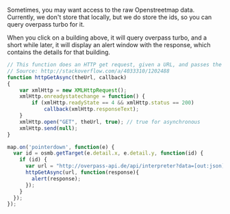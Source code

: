 <link rel="stylesheet" href="https://raw.githubusercontent.com/OSMBuildings/OSMBuildings/master/dist/OSMBuildings/OSMBuildings.css">
<link rel=stylesheet href=assets/tutorial_prep.css>
<script src=https://rawgit.com/OSMBuildings/OSMBuildings/master/dist/OSMBuildings/OSMBuildings.js></script>

<div id='map'></div>

<script src=assets/tutorial_prep.js></script>

<script>
// This function does an HTTP get request, given a URL, and passes the response to a callback
// Source: http://stackoverflow.com/a/4033310/1202488
function httpGetAsync(theUrl, callback)
{
    var xmlHttp = new XMLHttpRequest();
    xmlHttp.onreadystatechange = function() { 
        if (xmlHttp.readyState == 4 && xmlHttp.status == 200)
            callback(xmlHttp.responseText);
    }
    xmlHttp.open("GET", theUrl, true); // true for asynchronous 
    xmlHttp.send(null);
}

map.on('pointerdown', function(e) {
  var id = osmb.getTarget(e.detail.x, e.detail.y, function(id) {
    if (id) {
      var url = "http://overpass-api.de/api/interpreter?data=[out:json];(relation(" + id.replace('/^[a-z]+/, '') + ");way(r);node(w);way(" + id.replace('/^[a-z]+/, '') + ");way(23853131);node(w));out;";
      httpGetAsync(url, function(response){
        alert(response);
      });
    }
  });
});
</script>

Sometimes, you may want access to the raw Openstreetmap data. Currently, we don't store that
locally, but we do store the ids, so you can query overpass turbo for it.

When you click on a building above, it will query overpass turbo, and a short while later, it will
display an alert window with the response, which contains the details for that building.

````javascript
// This function does an HTTP get request, given a URL, and passes the response to a callback
// Source: http://stackoverflow.com/a/4033310/1202488
function httpGetAsync(theUrl, callback)
{
    var xmlHttp = new XMLHttpRequest();
    xmlHttp.onreadystatechange = function() { 
        if (xmlHttp.readyState == 4 && xmlHttp.status == 200)
            callback(xmlHttp.responseText);
    }
    xmlHttp.open("GET", theUrl, true); // true for asynchronous 
    xmlHttp.send(null);
}

map.on('pointerdown', function(e) {
  var id = osmb.getTarget(e.detail.x, e.detail.y, function(id) {
    if (id) {
      var url = "http://overpass-api.de/api/interpreter?data=[out:json];(relation(" + id.replace('/^[a-z]+/, '') + ");way(r);node(w);way(" + id.replace('/^[a-z]+/, '') + ");way(23853131);node(w));out;";
      httpGetAsync(url, function(response){
        alert(response);
      });
    }
  });
});
````
